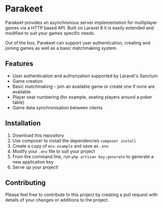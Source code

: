 # Parakeet

Parakeet provides an asynchronous server implementation for multiplayer games via a HTTP based API. Built on Laravel 8 it is easily extended and modified to suit your games specific needs.

Out of the box, Parakeet can support user authentication, creating and joining games as well as a basic matchmaking system.

## Features

* User authentication and authorization supported by Laravel's Sanctum
* Game creation
* Basic matchmaking - join an available game or create one if none are available
* Player seat numbering (for example, seating players around a poker table)
* Game data synchronisation between clients

## Installation

1. Download this repository
2. Use composer to install the dependencies
```composer install```
3. Create a copy of ```env.example``` and save as ```.env```
4. Modify your ```.env``` file to suit your project
5. From the command line, run ```php artisan key:generate``` to generate a new application key
6. Serve up your project!

## Contributing

Please feel free to contribute to this project by creating a pull request with details of your changes or additions to the project.
